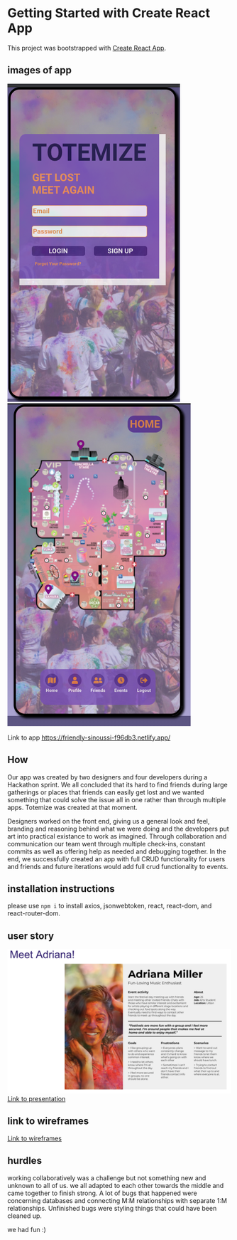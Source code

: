 # Getting Started with Create React App

This project was bootstrapped with [Create React App](https://github.com/facebook/create-react-app).

## images of app
![login](src/images/login.png)
![home](src/images/home.png)

Link to app 
https://friendly-sinoussi-f96db3.netlify.app/

## How

Our app was created by two designers and four developers during a Hackathon sprint. We all concluded that its hard to find friends during large gatherings or places that friends can easily get lost and we wanted something that could solve the issue all in one rather than through multiple apps. Totemize was created at that moment.

Designers worked on the front end, giving us a general look and feel, branding and reasoning behind what we were doing and the developers put art into practical existance to work as imagined. Through collaboration and communication our team went through multiple check-ins, constant commits as well as offering help as needed and debugging together. In the end, we successfully created an app with full CRUD functionality for users and friends and future iterations would add full crud functionality to events.

## installation instructions
please use `npm i` to install axios, jsonwebtoken, react, react-dom, and react-router-dom.

## user story
![userstory](src/images/userstory.png)
[Link to presentation](https://docs.google.com/presentation/d/1tE5ZKgdR9sb6IDTDAwWxN7lfKzvSmCqkLIFNkfZPnBg/edit#slide=id.ge4c5d93fc4_0_16)

## link to wireframes
[Link to wireframes](https://www.figma.com/file/luE1KFuzq79dBeMdgo7y5p/Hackathon-Festival-Totem-Pole-app?node-id=0%3A1)

## hurdles
working collaboratively was a challenge but not something new and unknown to all of us. we all adapted to each other towards the middle and came together to finish strong. A lot of bugs that happened were concerning databases and connecting M:M relationships with separate 1:M relationships. Unfinished bugs were styling things that could have been cleaned up.

we had fun :)